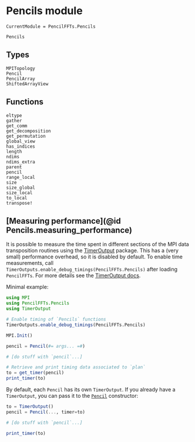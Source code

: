 # Pencils module

```@meta
CurrentModule = PencilFFTs.Pencils
```

```@docs
Pencils
```

## Types

```@docs
MPITopology
Pencil
PencilArray
ShiftedArrayView
```

## Functions

```@docs
eltype
gather
get_comm
get_decomposition
get_permutation
global_view
has_indices
length
ndims
ndims_extra
parent
pencil
range_local
size
size_global
size_local
to_local
transpose!
```

## [Measuring performance](@id Pencils.measuring_performance)

It is possible to measure the time spent in different sections of the MPI data transposition routines using the [TimerOutput](https://github.com/KristofferC/TimerOutputs.jl) package. This has a (very small) performance overhead, so it is disabled by default. To enable time measurements, call `TimerOutputs.enable_debug_timings(PencilFFTs.Pencils)` after loading `PencilFFTs`. For more details see the [TimerOutput docs](https://github.com/KristofferC/TimerOutputs.jl#overhead).

Minimal example:

```julia
using MPI
using PencilFFTs.Pencils
using TimerOutput

# Enable timing of `Pencils` functions
TimerOutputs.enable_debug_timings(PencilFFTs.Pencils)

MPI.Init()

pencil = Pencil(#= args... =#)

# [do stuff with `pencil`...]

# Retrieve and print timing data associated to `plan`
to = get_timer(pencil)
print_timer(to)
```

By default, each `Pencil` has its own `TimerOutput`. If you already have a `TimerOutput`, you can pass it to the [`Pencil`](@ref) constructor:

```julia
to = TimerOutput()
pencil = Pencil(..., timer=to)

# [do stuff with `pencil`...]

print_timer(to)
```
